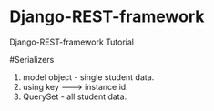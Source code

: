 # Django-REST-framework
 Django-REST-framework Tutorial

#Serializers
1. model object - single student data.
2. using key ---> instance id.
3. QuerySet - all student data.
